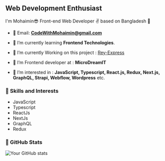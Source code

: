## Web Development Enthusiast

I'm Mohaimin😎 Front-end Web Developer ✌ based on Bangladesh 🥳

- 📧 Email: **CodeWithMohaimin@gmail.com**

- 🌱 I’m currently learning **Frontend Technologies**.
- 🌱 I’m currently Working on this project : [Rey-Express](https://rey-xpress.com/)
- 🌱 I’m Frontend developer at : **MicroDreamIT**
- 👀 I’m interested in : **JavaScript, Typescript, React.js, Redux, Next.js, GraphQL, Strapi, Webflow, Wordpress** etc.

### 🔰 Skills and Interests

- JavaScript
- Typescript
- ReactJs
- NextJs
- GraphQL
- Redux

### 🔰 GitHub Stats

![Your GitHub stats](https://github-readme-stats.vercel.app/api?username=codewithmohaimin&show_icons=true)
